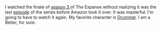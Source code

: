 I watched the finale of <a href="https://en.wikipedia.org/wiki/The_Expanse_(TV_series)#Season_3">season 3 </a>of The Expanse without realizing it was the last <a href="https://en.wikipedia.org/wiki/List_of_The_Expanse_episodes#Season_3_(2018)">episode</a> of the series before Amazon took it over. It was masterful. I'm going to have to watch it again. My favorite character is <a href="https://www.reddit.com/r/TheExpanse/comments/8t4czs/drummerwhat_a_character/">Drummer</a>. I am a Belter, for sure. 
